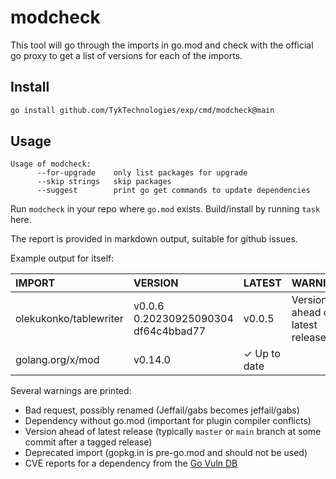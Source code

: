 # modcheck

This tool will go through the imports in go.mod and check with the
official go proxy to get a list of versions for each of the imports.

## Install

```bash
go install github.com/TykTechnologies/exp/cmd/modcheck@main
```

## Usage

```
Usage of modcheck:
      --for-upgrade    only list packages for upgrade
      --skip strings   skip packages
      --suggest        print go get commands to update dependencies
```

Run `modcheck` in your repo where `go.mod` exists. Build/install by running `task` here.

The report is provided in markdown output, suitable for github issues.

Example output for itself:

| IMPORT                 | VERSION                              | LATEST       | WARNINGS                        | CVES |
|:---|:---|:---|:---|:---|
| olekukonko/tablewriter | v0.0.6 0.20230925090304 df64c4bbad77 | v0.0.5       | Version ahead of latest release |      |
| golang.org/x/mod       | v0.14.0                              | ✓ Up to date |                                 |      |

Several warnings are printed:

- Bad request, possibly renamed (Jeffail/gabs becomes jeffail/gabs)
- Dependency without go.mod (important for plugin compiler conflicts)
- Version ahead of latest release (typically `master` or `main` branch at some commit after a tagged release)
- Deprecated import (gopkg.in is pre-go.mod and should not be used)
- CVE reports for a dependency from the [Go Vuln DB](https://vuln.go.dev/)
